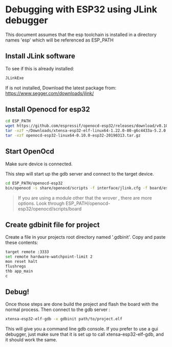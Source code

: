 # Debugging with ESP32 using JLink debugger

This document assumes that the esp toolchain is installed in a directory names 'esp' which will be referenced as ESP_PATH

## Install JLink software

To see if this is already installed:
```bash
JLinkExe
```

If is not installed, Download the latest package from:
https://www.segger.com/downloads/jlink/

## Install Openocd for esp32

```bash
cd ESP_PATH
wget https://github.com/espressif/openocd-esp32/releases/download/v0.10.0-esp32-20190313/openocd-esp32-linux64-0.10.0-esp32-20190313.tar.gz
tar -xzf ~/Downloads/xtensa-esp32-elf-linux64-1.22.0-80-g6c4433a-5.2.0.tar.gz
tar -xzf openocd-esp32-linux64-0.10.0-esp32-20190313.tar.gz
```
## Start OpenOcd

Make sure device is connected.

This step will start up the gdb server and connect to the target device.

```bash
cd ESP_PATH/openocd-esp32
bin/openocd -s share/openocd/scripts -f interface/jlink.cfg -f board/esp32-wrover.cfg
```
>If you are using a module other that the wrover , there are more options. Look through ESP_PATH/openocd-esp32/openocd/scripts/board


## Create gdbinit file for project

Create a file in your projects root directory named '.gdbinit'. Copy and paste these contents:

```bash
target remote :3333
set remote hardware-watchpoint-limit 2
mon reset halt
flushregs
thb app_main
c
```

## Debug!

Once those steps are done build the project and flash the board with the normal process. Then connect to the gdb server :

```bash
xtensa-esp32-elf-gdb -x gdbinit path/to/project.elf
```

This will give you a command line gdb console. If you prefer to use a gui debugger, just make sure that it is set up to call xtensa-esp32-elf-gdb, and it should work the same.
